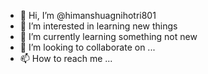 - 👋 Hi, I’m @himanshuagnihotri801
- 👀 I’m interested in learning new things
- 🌱 I’m currently learning something not new
- 💞️ I’m looking to collaborate on ...
- 📫 How to reach me ...

<!---
himanshuagnihotri801/himanshuagnihotri801 is a ✨ special ✨ repository because its `README.md` (this file) appears on your GitHub profile.
You can click the Preview link to take a look at your changes.
--->
